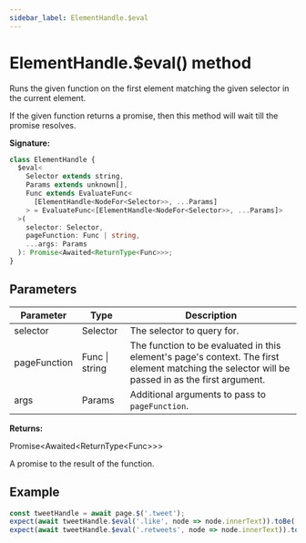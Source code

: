 ```yaml
---
sidebar_label: ElementHandle.$eval
---
```


# ElementHandle.$eval() method

Runs the given function on the first element matching the given selector in the
current element.

If the given function returns a promise, then this method will wait till the
promise resolves.

**Signature:**

```typescript
class ElementHandle {
  $eval<
    Selector extends string,
    Params extends unknown[],
    Func extends EvaluateFunc<
      [ElementHandle<NodeFor<Selector>>, ...Params]
    > = EvaluateFunc<[ElementHandle<NodeFor<Selector>>, ...Params]>
  >(
    selector: Selector,
    pageFunction: Func | string,
    ...args: Params
  ): Promise<Awaited<ReturnType<Func>>>;
}
```

## Parameters

| Parameter    | Type           | Description                                                                                                                                     |
| ------------ | -------------- | ----------------------------------------------------------------------------------------------------------------------------------------------- |
| selector     | Selector       | The selector to query for.                                                                                                                      |
| pageFunction | Func \| string | The function to be evaluated in this element's page's context. The first element matching the selector will be passed in as the first argument. |
| args         | Params         | Additional arguments to pass to <code>pageFunction</code>.                                                                                      |

**Returns:**

Promise&lt;Awaited&lt;ReturnType&lt;Func&gt;&gt;&gt;

A promise to the result of the function.

## Example

```ts
const tweetHandle = await page.$('.tweet');
expect(await tweetHandle.$eval('.like', node => node.innerText)).toBe('100');
expect(await tweetHandle.$eval('.retweets', node => node.innerText)).toBe('10');
```
